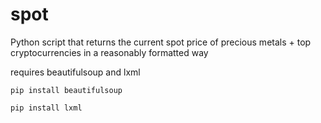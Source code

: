 # spot
Python script that returns the current spot price of precious metals + top cryptocurrencies in a reasonably formatted way

requires beautifulsoup and lxml

`pip install beautifulsoup`

`pip install lxml`
